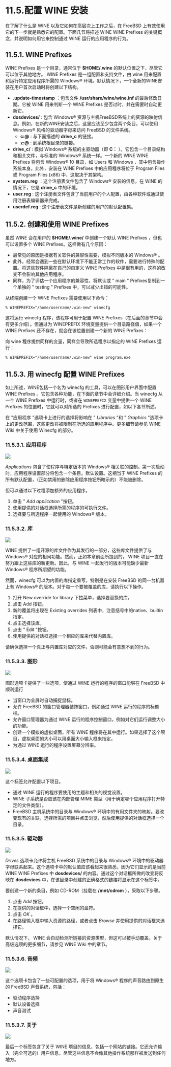 # 11.5.配置 WINE 安装

在了解了什么是 WINE 以及它如何在高层次上工作之后，在 FreeBSD 上有效使用它的下一步就是熟悉它的配置。下面几节将描述 WINE WINE Prefixes 的关键概念，并说明如何用它来控制通过 WINE 运行的应用程序的行为。

## 11.5.1. WINE Prefixes

WINE Prefixes 是一个目录，通常位于 **$HOME/.wine** 的默认位置之下，尽管它可以位于其他地方。 WINE Prefixes 是一组配置和支持文件，由 wine 用来配置和运行特定应用程序所需的 Windows® 环境。默认情况下，一个全新的WINE安装在用户首次启动时将创建以下结构。

* **.update-timestamp** ：包含文件 **/usr/share/wine/wine.inf** 的最后修改日期。它被 WINE 用来判断一个 WINE Prefixes 是否过时，并在需要时自动更新它。
* **dosdevices/** : 包含 Windows® 资源与主机FreeBSD系统上的资源的映射信息。例如，在新的WINE安装之后，这里应该至少包含两个条目，可以使用 Windows® 风格的驱动器字母来访问 FreeBSD 的文件系统。
  * **c:@** : 与下面描述的 **drive\_c** 的链接。
  * **z:@** : 到系统根目录的链接。
* **drive\_c/** : 模拟 Windows® 系统的主驱动器（即 **C：** ）。它包含一个目录结构和相关文件，与标准的 Windows® 系统一样。一个新的 WINE WINE Prefixes 将包含 Windows® 10 目录，如 Users 和 Windows ，其中包含操作系统本身。此外，安装在 WINE Prefixes 中的应用程序将位于 Program Files 或 Program Files (x86) 中，这取决于其架构。
* **system.reg** ：这个注册表文件包含了 Windows® 安装的信息，在 WINE 的情况下，它是 **drive\_c** 中的环境。
* **user.reg** : 这个注册表文件包含了当前用户的个人配置，由各种软件或通过使用注册表编辑器来完成。
* **userdef.reg** : 这个注册表文件是新创建的用户的默认配置集。

## 11.5.2. 创建和使用 WINE Prefixes

虽然 WINE 会在用户的 **$HOME/.wine/** 中创建一个默认 WINE Prefixes ，但也可以设置多个 WINE Prefixes。这样做有几个原因：

* 最常见的原因是根据有关软件的兼容性需要，模拟不同版本的 Windows® 。
* 此外，经常会遇到一些在默认环境下不能正常工作的软件，需要进行特殊的配置。将这些软件隔离在自己的自定义 WINE Prefixes 中是很有用的，这样的改变不会影响其他应用程序。
* 同样，为了评估一个应用程序的兼容性，将默认或 " main " Prefixes复制到一个单独的 " testing " Prefixes 中，可以减少出错的可能性。

从终端创建一个 WINE Prefixes 需要使用以下命令：

```
% WINEPREFIX="/home/username/.win-new" winecfg
```

这将运行 winecfg 程序，该程序可用于配置 WINE Prefixes（在后面的章节中会有更多介绍）。但通过为 WINEPREFIX 环境变量提供一个目录路径值，如果一个 WINE Prefixes 还不存在，就会在该位置创建一个新的 WINE Prefixes：

向 wine 程序提供同样的变量，同样会导致所选程序以指定的 WINE Prefixes 运行：

```
% WINEPREFIX="/home/username/.win-new" wine program.exe
```

## 11.5.3. 用 winecfg 配置 WINE Prefixes

如上所述，WINE包括一个名为 winecfg 的工具，可以在图形用户界面中配置 WINE Prefixes 。它包含各种功能，在下面的章节中会详细介绍。当 winecfg 从一个 WINE Prefixes 中运行时，或者在 `WINEPREFIX` 变量中提供一个 WINE Prefixes 的位置时，它就可以对所选的 Prefixes 进行配置，如以下各节所述。

在 "应用程序 "选项卡上进行的选择将影响在 " _Libraries_ "和 " _Graphics_ "选项卡上的更改范围，这些更改将被限制在所选的应用程序中。更多细节请参见 WINE Wiki 中关于使用 Winecfg 的部分。

### 11.5.3.1. 应用程序

![](../.gitbook/assets/wine-config-1.png)

_Applications_ 包含了使程序与特定版本的 Windows® 相关联的控制。第一次启动时，应用程序设置部分将包含一个条目。默认设置。这相当于 WINE Prefixes 的所有默认配置，（正如禁用的删除应用程序按钮所暗示的）不能被删除。

但可以通过以下过程添加额外的应用程序。

1. 单击 " _Add application_ "按钮。
2. 使用提供的对话框选择所需的程序的可执行文件。
3. 选择要与所选程序一起使用的 Windows® 版本。

### 11.5.3.2. 库

![](../.gitbook/assets/wine-config-2.png)

WINE 提供了一组开源的库文件作为其发行的一部分，这些库文件提供了与 Windows® 对应的相同功能。然而，正如本章前面所提到的， WINE 项目一直在努力跟上这些库的新更新。因此，与 WINE 一起发行的版本可能缺少最新 Windows® 程序所期望的功能。

然而，winecfg 可以为内置的库指定重写，特别是在安装 FreeBSD 的同一台机器上有 Windows® 的版本。对于每一个要被覆盖的库，请执行以下操作。

1. 打开 New override for library 下拉菜单，选择要替换的库。
2. 点击 Add 按钮。
3. 新的覆盖将出现在 Existing overrides 列表中，注意括号中的native、builtin指定。
4. 点击选择该库。
5. 点击 " Edit "按钮。
6. 使用提供的对话框选择一个相应的库来代替内置库。

请确保选择一个真正与内置库对应的文件，否则可能会有意想不到的行为。

### 11.5.3.3. 图形

![](../.gitbook/assets/wine-config-3.png)

图形选项卡提供了一些选项，使通过 WINE 运行的程序的窗口能够在 FreeBSD 中顺利运行

* 当窗口为全屏时自动捕捉鼠标。
* 允许 FreeBSD 的窗口管理器装饰窗口，例如通过 WINE 运行的程序的标题栏。
* 允许窗口管理器为通过 WINE 运行的程序控制窗口，例如对它们运行调整大小的功能。
* 创建一个模拟的虚拟桌面，所有 WINE 程序将在其中运行。如果选择了这个项目，虚拟桌面的大小可以用桌面大小输入框来指定。
* 为通过 WINE 运行的程序设置屏幕分辨率。

### 11.5.3.4. 桌面集成

![](../.gitbook/assets/wine-config-4.png)

这个标签允许配置以下项目。

* 通过 WINE 运行的程序要使用的主题和相关的视觉设置。
* WINE 子系统是否应该在内部管理 MIME 类型（用于确定哪个应用程序打开特定的文件类型）。
* FreeBSD 主机系统中的目录与 Windows® 环境中的有用文件夹的映射。要改变现有的关联，选择所需的项目并点击浏览，然后使用提供的对话框选择一个目录。

### 11.5.3.5. 驱动器

![](../.gitbook/assets/wine-config-5.png)

_Drives_ 选项卡允许将主机 FreeBSD 系统中的目录与 Windows® 环境中的驱动器字母联系起来。这个选项卡中的默认值应该看起来很熟悉，因为它们显示的是当前 WINE WINE Prefixes 中 **dosdevices/** 的内容。通过这个对话框所做的改变将反映在 **dosdevices** 中，在该目录中创建的正确格式的链接将显示在这个标签中。

要创建一个新的条目，例如 CD-ROM（挂载在 **/mnt/cdrom** ），采取以下步骤。

1. 点击 _Add_ 按钮。
2. 在提供的对话框中，选择一个空闲的盘符。
3. 点击 _OK_ 。
4. 在路径输入框中输入资源的路径，或者点击 _Browse_ 并使用提供的对话框来选择它。

默认情况下， WINE 会自动检测所链接的资源类型，但这可以被手动覆盖。关于高级选项的更多细节，请参见 WINE Wiki 中的章节。

### 11.5.3.6. 音频

![](../.gitbook/assets/wine-config-6.png)

这个选项卡包含了一些可配置的选项，用于将 Windows® 程序的声音路由到原生的 FreeBSD 声音系统，包括：

* 驱动程序选择
* 默认设备选择
* 声音测试

### 11.5.3.7. 关于

![](../.gitbook/assets/wine-config-7.png)

最后一个标签包含了关于 WINE 项目的信息，包括一个网站的链接。它还允许输入（完全可选的）用户信息，尽管这些信息不会像其他操作系统那样被发送到任何地方。
